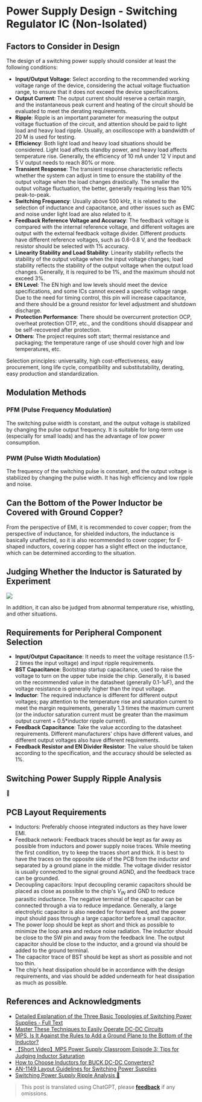 # Power Supply Design - Switching Regulator IC (Non-Isolated)

## Factors to Consider in Design

The design of a switching power supply should consider at least the following conditions:

- **Input/Output Voltage**: Select according to the recommended working voltage range of the device, considering the actual voltage fluctuation range, to ensure that it does not exceed the device specifications.
- **Output Current**: The output current should reserve a certain margin, and the instantaneous peak current and heating of the circuit should be evaluated to meet the derating requirements.
- **Ripple**: Ripple is an important parameter for measuring the output voltage fluctuation of the circuit, and attention should be paid to light load and heavy load ripple. Usually, an oscilloscope with a bandwidth of 20 M is used for testing.
- **Efficiency**: Both light load and heavy load situations should be considered. Light load affects standby power, and heavy load affects temperature rise. Generally, the efficiency of 10 mA under 12 V input and 5 V output needs to reach 80% or more.
- **Transient Response**: The transient response characteristic reflects whether the system can adjust in time to ensure the stability of the output voltage when the load changes drastically. The smaller the output voltage fluctuation, the better, generally requiring less than 10% peak-to-peak.
- **Switching Frequency**: Usually above 500 kHz, it is related to the selection of inductance and capacitance, and other issues such as EMC and noise under light load are also related to it.
- **Feedback Reference Voltage and Accuracy**: The feedback voltage is compared with the internal reference voltage, and different voltages are output with the external feedback voltage divider. Different products have different reference voltages, such as 0.6-0.8 V, and the feedback resistor should be selected with 1% accuracy.
- **Linearity Stability and Load Stability**: Linearity stability reflects the stability of the output voltage when the input voltage changes; load stability reflects the stability of the output voltage when the output load changes. Generally, it is required to be 1%, and the maximum should not exceed 3%.
- **EN Level**: The EN high and low levels should meet the device specifications, and some ICs cannot exceed a specific voltage range. Due to the need for timing control, this pin will increase capacitance, and there should be a ground resistor for level adjustment and shutdown discharge.
- **Protection Performance**: There should be overcurrent protection OCP, overheat protection OTP, etc., and the conditions should disappear and be self-recovered after protection.
- **Others**: The project requires soft start; thermal resistance and packaging; the temperature range of use should cover high and low temperatures, etc.

Selection principles: universality, high cost-effectiveness, easy procurement, long life cycle, compatibility and substitutability, derating, easy production and standardization.

## Modulation Methods

### PFM (Pulse Frequency Modulation)

The switching pulse width is constant, and the output voltage is stabilized by changing the pulse output frequency. It is suitable for long-term use (especially for small loads) and has the advantage of low power consumption.

### PWM (Pulse Width Modulation)

The frequency of the switching pulse is constant, and the output voltage is stabilized by changing the pulse width. It has high efficiency and low ripple and noise.

## Can the Bottom of the Power Inductor be Covered with Ground Copper?

From the perspective of EMI, it is recommended to cover copper; from the perspective of inductance, for shielded inductors, the inductance is basically unaffected, so it is also recommended to cover copper; for E-shaped inductors, covering copper has a slight effect on the inductance, which can be determined according to the situation.

## Judging Whether the Inductor is Saturated by Experiment

![](https://f004.backblazeb2.com/file/wiki-media/img/20210723133831.png)

In addition, it can also be judged from abnormal temperature rise, whistling, and other situations.

## Requirements for Peripheral Component Selection

- **Input/Output Capacitance**: It needs to meet the voltage resistance (1.5-2 times the input voltage) and input ripple requirements.
- **BST Capacitance**: Bootstrap startup capacitance, used to raise the voltage to turn on the upper tube inside the chip. Generally, it is based on the recommended value in the datasheet (generally 0.1-1uF), and the voltage resistance is generally higher than the input voltage.
- **Inductor**: The required inductance is different for different output voltages; pay attention to the temperature rise and saturation current to meet the margin requirements, generally 1.3 times the maximum current (or the inductor saturation current must be greater than the maximum output current + 0.5*inductor ripple current).
- **Feedback Capacitance**: Take the value according to the datasheet requirements. Different manufacturers' chips have different values, and different output voltages also have different requirements.
- **Feedback Resistor and EN Divider Resistor**: The value should be taken according to the specification, and the accuracy should be selected as 1%.

## Switching Power Supply Ripple Analysis

🚧

## PCB Layout Requirements

- Inductors: Preferably choose integrated inductors as they have lower EMI.
- Feedback network: Feedback traces should be kept as far away as possible from inductors and power supply noise traces. While meeting the first condition, try to keep the traces short and thick. It is best to have the traces on the opposite side of the PCB from the inductor and separated by a ground plane in the middle. The voltage divider resistor is usually connected to the signal ground AGND, and the feedback trace can be grounded.
- Decoupling capacitors: Input decoupling ceramic capacitors should be placed as close as possible to the chip's $V_{IN}$ and GND to reduce parasitic inductance. The negative terminal of the capacitor can be connected through a via to reduce impedance. Generally, a large electrolytic capacitor is also needed for forward feed, and the power input should pass through a large capacitor before a small capacitor.
- The power loop should be kept as short and thick as possible to minimize the loop area and reduce noise radiation. The inductor should be close to the SW pin and away from the feedback line. The output capacitor should be close to the inductor, and a ground via should be added to the ground terminal.
- The capacitor trace of BST should be kept as short as possible and not too thin.
- The chip's heat dissipation should be in accordance with the design requirements, and vias should be added underneath for heat dissipation as much as possible.

## References and Acknowledgments

- [Detailed Explanation of the Three Basic Topologies of Switching Power Supplies - Full Text](http://www.elecfans.com/article/83/116/2016/20160307404422_a.html)
- [Master These Techniques to Easily Operate DC-DC Circuits](https://mp.weixin.qq.com/s/fqTPyfAKdTlbRxy0-ho9gA)
- [MPS, Is It Against the Rules to Add a Ground Plane to the Bottom of the Inductor?](https://mp.weixin.qq.com/s/CgR2jUgujLy3nqwU52rW2Q)
- [【Short Video】MPS Power Supply Classroom Episode 3: Tips for Judging Inductor Saturation](https://mp.weixin.qq.com/s?__biz=MzIwMTE4MzQwMw==&mid=2884003106&idx=1&sn=41c7eef3377037a1a1d21179447d0df1&scene=19#wechat_redirect)
- [How to Choose Inductors for BUCK DC-DC Converters?](https://mp.weixin.qq.com/s/tTSoUaeaVQI4TM6ruKpeKw)
- [AN-1149 Layout Guidelines for Switching Power Supplies](https://www.ti.com/lit/an/snva021c/snva021c.pdf?ts=1641814411004)
- [Switching Power Supply Ripple Analysis 🚧](http://www.oliverkung.top/%e5%bc%80%e5%85%b3%e7%94%b5%e6%ba%90%e7%ba%b9%e6%b3%a2%e5%88%86%e6%9e%90/)

> This post is translated using ChatGPT, please [**feedback**](https://github.com/linyuxuanlin/Wiki_MkDocs/issues/new) if any omissions.